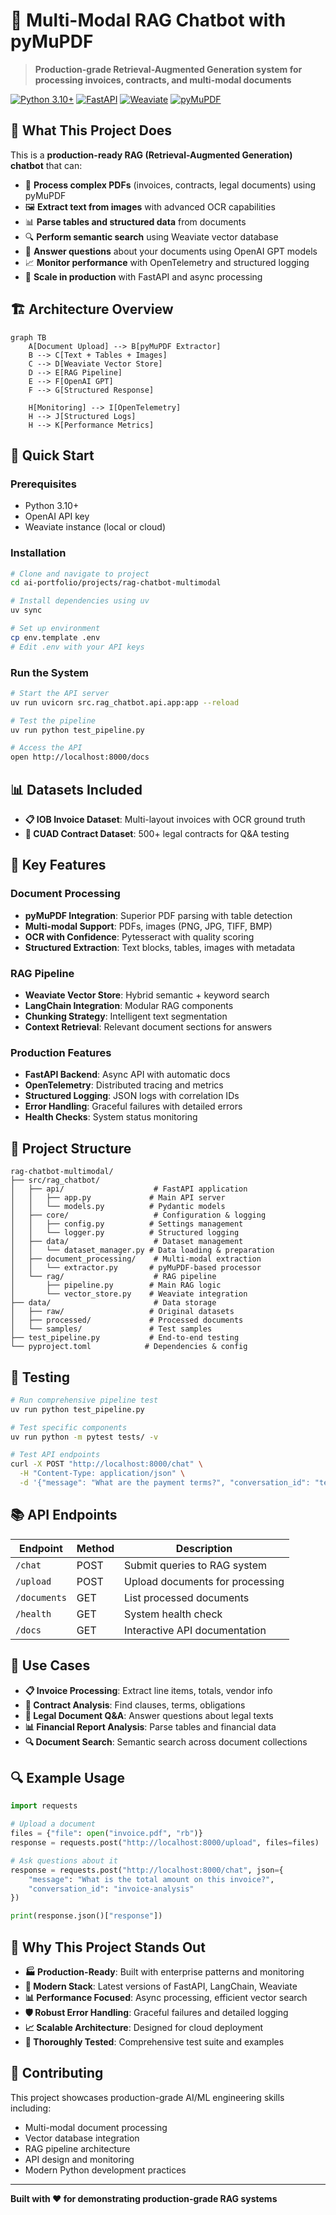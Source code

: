 # 🤖 Multi-Modal RAG Chatbot with pyMuPDF

> **Production-grade Retrieval-Augmented Generation system for processing invoices, contracts, and multi-modal documents**

[![Python 3.10+](https://img.shields.io/badge/python-3.10+-blue.svg)](https://www.python.org/downloads/)
[![FastAPI](https://img.shields.io/badge/FastAPI-0.104+-green.svg)](https://fastapi.tiangolo.com/)
[![Weaviate](https://img.shields.io/badge/Weaviate-4.0+-orange.svg)](https://weaviate.io/)
[![pyMuPDF](https://img.shields.io/badge/pyMuPDF-1.23+-red.svg)](https://pymupdf.readthedocs.io/)

## 🎯 **What This Project Does**

This is a **production-ready RAG (Retrieval-Augmented Generation) chatbot** that can:

- 📄 **Process complex PDFs** (invoices, contracts, legal documents) using pyMuPDF
- 🖼️ **Extract text from images** with advanced OCR capabilities  
- 📊 **Parse tables and structured data** from documents
- 🔍 **Perform semantic search** using Weaviate vector database
- 💬 **Answer questions** about your documents using OpenAI GPT models
- 📈 **Monitor performance** with OpenTelemetry and structured logging
- 🚀 **Scale in production** with FastAPI and async processing

## 🏗️ **Architecture Overview**

```mermaid
graph TB
    A[Document Upload] --> B[pyMuPDF Extractor]
    B --> C[Text + Tables + Images]
    C --> D[Weaviate Vector Store]
    D --> E[RAG Pipeline]
    E --> F[OpenAI GPT]
    F --> G[Structured Response]
    
    H[Monitoring] --> I[OpenTelemetry]
    H --> J[Structured Logs]
    H --> K[Performance Metrics]
```

## 🚀 **Quick Start**

### Prerequisites
- Python 3.10+
- OpenAI API key
- Weaviate instance (local or cloud)

### Installation

```bash
# Clone and navigate to project
cd ai-portfolio/projects/rag-chatbot-multimodal

# Install dependencies using uv
uv sync

# Set up environment
cp env.template .env
# Edit .env with your API keys
```

### Run the System

```bash
# Start the API server
uv run uvicorn src.rag_chatbot.api.app:app --reload

# Test the pipeline
uv run python test_pipeline.py

# Access the API
open http://localhost:8000/docs
```

## 📊 **Datasets Included**

- **📋 IOB Invoice Dataset**: Multi-layout invoices with OCR ground truth
- **📜 CUAD Contract Dataset**: 500+ legal contracts for Q&A testing

## 🔧 **Key Features**

### Document Processing
- **pyMuPDF Integration**: Superior PDF parsing with table detection
- **Multi-modal Support**: PDFs, images (PNG, JPG, TIFF, BMP)
- **OCR with Confidence**: Pytesseract with quality scoring
- **Structured Extraction**: Text blocks, tables, images with metadata

### RAG Pipeline
- **Weaviate Vector Store**: Hybrid semantic + keyword search
- **LangChain Integration**: Modular RAG components
- **Chunking Strategy**: Intelligent text segmentation
- **Context Retrieval**: Relevant document sections for answers

### Production Features
- **FastAPI Backend**: Async API with automatic docs
- **OpenTelemetry**: Distributed tracing and metrics
- **Structured Logging**: JSON logs with correlation IDs
- **Error Handling**: Graceful failures with detailed errors
- **Health Checks**: System status monitoring

## 📁 **Project Structure**

```
rag-chatbot-multimodal/
├── src/rag_chatbot/
│   ├── api/                    # FastAPI application
│   │   ├── app.py             # Main API server
│   │   └── models.py          # Pydantic models
│   ├── core/                   # Configuration & logging
│   │   ├── config.py          # Settings management
│   │   └── logger.py          # Structured logging
│   ├── data/                   # Dataset management
│   │   └── dataset_manager.py # Data loading & preparation
│   ├── document_processing/    # Multi-modal extraction
│   │   └── extractor.py       # pyMuPDF-based processor
│   └── rag/                    # RAG pipeline
│       ├── pipeline.py        # Main RAG logic
│       └── vector_store.py    # Weaviate integration
├── data/                       # Data storage
│   ├── raw/                   # Original datasets
│   ├── processed/             # Processed documents
│   └── samples/               # Test samples
├── test_pipeline.py           # End-to-end testing
└── pyproject.toml            # Dependencies & config
```

## 🧪 **Testing**

```bash
# Run comprehensive pipeline test
uv run python test_pipeline.py

# Test specific components
uv run python -m pytest tests/ -v

# Test API endpoints
curl -X POST "http://localhost:8000/chat" \
  -H "Content-Type: application/json" \
  -d '{"message": "What are the payment terms?", "conversation_id": "test"}'
```

## 📚 **API Endpoints**

| Endpoint | Method | Description |
|----------|--------|-------------|
| `/chat` | POST | Submit queries to RAG system |
| `/upload` | POST | Upload documents for processing |
| `/documents` | GET | List processed documents |
| `/health` | GET | System health check |
| `/docs` | GET | Interactive API documentation |

## 🎯 **Use Cases**

- **📋 Invoice Processing**: Extract line items, totals, vendor info
- **📜 Contract Analysis**: Find clauses, terms, obligations
- **🏢 Legal Document Q&A**: Answer questions about legal texts
- **📊 Financial Report Analysis**: Parse tables and financial data
- **🔍 Document Search**: Semantic search across document collections

## 🔍 **Example Usage**

```python
import requests

# Upload a document
files = {"file": open("invoice.pdf", "rb")}
response = requests.post("http://localhost:8000/upload", files=files)

# Ask questions about it
response = requests.post("http://localhost:8000/chat", json={
    "message": "What is the total amount on this invoice?",
    "conversation_id": "invoice-analysis"
})

print(response.json()["response"])
```

## 🚀 **Why This Project Stands Out**

- **🏭 Production-Ready**: Built with enterprise patterns and monitoring
- **🔧 Modern Stack**: Latest versions of FastAPI, LangChain, Weaviate
- **📊 Performance Focused**: Async processing, efficient vector search
- **🛡️ Robust Error Handling**: Graceful failures and detailed logging
- **📈 Scalable Architecture**: Designed for cloud deployment
- **🧪 Thoroughly Tested**: Comprehensive test suite and examples

## 🤝 **Contributing**

This project showcases production-grade AI/ML engineering skills including:
- Multi-modal document processing
- Vector database integration
- RAG pipeline architecture
- API design and monitoring
- Modern Python development practices

---

**Built with ❤️ for demonstrating production-grade RAG systems**
